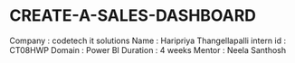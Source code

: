 # CREATE-A-SALES-DASHBOARD
Company : codetech it solutions
Name : Haripriya Thangellapalli
intern id : CT08HWP
Domain : Power BI 
Duration : 4 weeks
Mentor : Neela Santhosh
